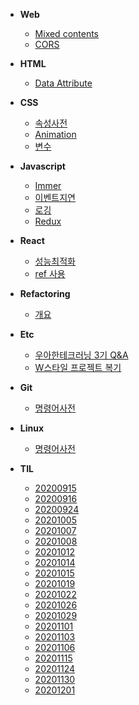 - **Web**
  - [Mixed contents]()
  - [CORS]()
- **HTML**
  - [Data Attribute](html/data-attribute.md)
- **CSS**
  - [속성사전](css/속성사전.md)
  - [Animation](css/animation.md)
  - [변수](css/variables.md)
- **Javascript**
  - [Immer](javascript/immer.md)
  - [이벤트지연](javascript/이벤트지연.md)
  - [로깅](javascript/logging.md)
  - [Redux](javascript/redux.md)
- **React**
  - [성능최적화](react/performance-optimization.md)
  - [ref 사용](react/ref.md)
- **Refactoring**

  - [개요](refactoring/개요.md)

- **Etc**
  - [우아한테크러닝 3기 Q&A](etc/oohah-tech-learning3-qna.md)
  - [W스타일 프로젝트 복기](etc/wstyle_review.md)
- **Git**
  - [명령어사전](git/명령어사전.md)
- **Linux**
  - [명령어사전](linux/명령어사전.md)
- **TIL**
  - [20200915](til/20200915.md)
  - [20200916](til/20200916.md)
  - [20200924](til/20200924.md)
  - [20201005](til/20201005.md)
  - [20201007](til/20201007.md)
  - [20201008](til/20201008.md)
  - [20201012](til/20201012.md)
  - [20201014](til/20201014.md)
  - [20201015](til/20201015.md)
  - [20201019](til/20201019.md)
  - [20201022](til/20201022.md)
  - [20201026](til/20201026.md)
  - [20201029](til/20201029.md)
  - [20201101](til/20201101.md)
  - [20201103](til/20201103.md)
  - [20201106](til/20201106.md)
  - [20201115](til/20201115.md)
  - [20201124](til/20201124.md)
  - [20201130](til/20201130.md)
  - [20201201](til/20201201.md)
